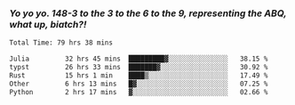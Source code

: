 ### ***Yo yo yo. 148-3 to the 3 to the 6 to the 9, representing the ABQ, what up, biatch?!***

<!--START_SECTION:waka-->

```txt
Total Time: 79 hrs 38 mins

Julia         32 hrs 45 mins  █████████▓░░░░░░░░░░░░░░░   38.15 %
typst         26 hrs 33 mins  ███████▓░░░░░░░░░░░░░░░░░   30.92 %
Rust          15 hrs 1 min    ████▒░░░░░░░░░░░░░░░░░░░░   17.49 %
Other         6 hrs 13 mins   █▓░░░░░░░░░░░░░░░░░░░░░░░   07.25 %
Python        2 hrs 17 mins   ▓░░░░░░░░░░░░░░░░░░░░░░░░   02.66 %
```

<!--END_SECTION:waka-->

<!--
**AJMC2002/AJMC2002** is a ✨ _special_ ✨ repository because its `README.md` (this file) appears on your GitHub profile.

Here are some ideas to get you started:

- 🔭 I’m currently working on ...
- 🌱 I’m currently learning ...
- 👯 I’m looking to collaborate on ...
- 🤔 I’m looking for help with ...
- 💬 Ask me about ...
- 📫 How to reach me: ...
- 😄 Pronouns: ...
- ⚡ Fun fact: ...
-->
